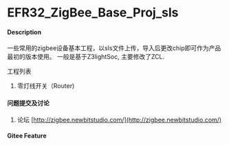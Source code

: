 # EFR32_ZigBee_Base_Proj_sls

#### Description
一些常用的zigbee设备基本工程，以sls文件上传，导入后更改chip即可作为产品最初的版本使用。
一般是基于Z3lightSoc, 主要修改了ZCL.


工程列表
1. 零灯线开关（Router)



#### 问题提交及讨论

1. 论坛  [http://zigbee.newbitstudio.com/](http://zigbee.newbitstudio.com/)


#### Gitee Feature



